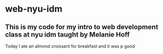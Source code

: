 # web-nyu-idm

## This is my code for my intro to web development class at nyu idm taught by Melanie Hoff

Today I ate an almond croissant for breakfast and it was p good

